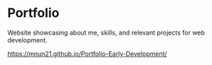 # Portfolio
Website showcasing about me, skills, and relevant projects for web development.

https://mnun21.github.io/Portfolio-Early-Development/
